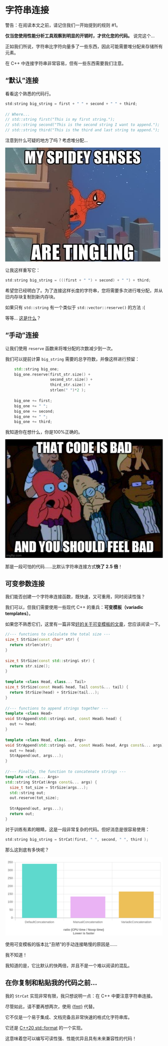 # 字符串连接

警告：在阅读本文之前，请记住我们一开始提到的规则 #1。

**仅当您使用性能分析工具观察到明显的开销时，才优化您的代码。**
说完这个...

正如我们所说，字符串比字符向量多了一些东西，因此可能需要堆分配来存储所有元素。

在 C++ 中连接字符串非常容易，但有一些东西需要我们注意。

## “默认”连接

看看这个熟悉的代码行。

```C++
std:string big_string = first + " " + second + " " + third;

// Where...
// std::string first("This is my first string.");
// std::string second("This is the second string I want to append.");
// std::string third("This is the third and last string to append."); 
```

注意到什么可疑的地方了吗？考虑堆分配...

![](../img/spider_senses.png)

让我这样重写它：

```C++
std:string big_string = (((first + " ") + second) + " ") + third;
```

希望您已经明白了。为了连接这样长度的字符串，您将需要多次进行堆分配，并从旧内存块复制到新内存块。

如果只有 `std::string` 有一个类似于 `std::vector::reserve()` 的方法 :(

等等... [这是什么](https://en.cppreference.com/w/cpp/string/basic_string/reserve)？

## “手动”连接

让我们使用 `reserve` 函数来将堆分配的次数减少到一次。

我们可以提前计算 `big_string` 需要的总字符数，并像这样进行预留：

```C++
    std::string big_one;
    big_one.reserve(first_str.size() + 
                    second_str.size() + 
                    third_str.size() + 
                    strlen(" ")*2 );

    big_one += first;
    big_one += " ";
    big_one += second;
    big_one += " ";
    big_one += third;
```

我知道你在想什么，你是100%正确的。

![](../img/feel_bad.jpg)

那是一段可怕的代码......比默认字符串连接方式**快了 2.5 倍**！

## 可变参数连接

我们能否创建一个字符串连接函数，既快速，又可重用，同时阅读性强？

我们可以，但我们需要使用一些现代 C++ 的重兵：**可变模板（variadic templates）**。

如果您不熟悉它们，这里有一篇非常[好的关于可变模板的文章](https://arne-mertz.de/2016/11/more-variadic-templates/)，您应该阅读一下。

```C++
//--- functions to calculate the total size ---
size_t StrSize(const char* str) {
  return strlen(str);
}

size_t StrSize(const std::string& str) {
  return str.size();
}

template <class Head, class... Tail>
size_t StrSize(const Head& head, Tail const&... tail) {
  return StrSize(head) + StrSize(tail...);
}

//--- functions to append strings together ---
template <class Head>
void StrAppend(std::string& out, const Head& head) {
  out += head;
}

template <class Head, class... Args>
void StrAppend(std::string& out, const Head& head, Args const&... args) {
  out += head;
  StrAppend(out, args...);
}

//--- Finally, the function to concatenate strings ---
template <class... Args> 
std::string StrCat(Args const&... args) {
  size_t tot_size = StrSize(args...);
  std::string out;
  out.reserve(tot_size);

  StrAppend(out, args...);
  return out;
}
```

对于训练有素的眼睛，这是一段非常复杂的代码。但好消息是很容易使用：

```C++
std:string big_string = StrCat(first, " ", second, " ", third );
```

那么这到底有多快呢？

![](../img/string_concatenation.png)

使用可变模板的版本比“丑陋”的手动连接略慢的原因是......

我不知道！

我知道的是，它比默认的快两倍，并且不是一个难以阅读的混乱。

## 在你复制和粘贴我的代码之前...

我的 `StrCat` 实现非常有限，我只想说明一点：在 C++ 中要注意字符串连接。

尽管如此，请不要再想两次，使用 [{fmt}](https://github.com/fmtlib/fmt) 代替。

它不仅是一个易于集成、文档完备且非常快速的格式化字符串库。

它还是 [C++20 std::format](https://en.cppreference.com/w/cpp/utility/format) 的一个实现。

这意味着您可以编写可读性强、性能优异且具有未来兼容性的代码！








